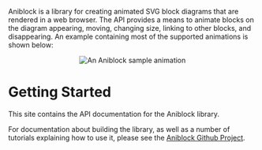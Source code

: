 Aniblock is a library for creating animated SVG block diagrams that are
rendered in a web browser. The API provides a means to animate blocks on the
diagram appearing, moving, changing size, linking to other blocks, and
disappearing. An example containing most of the supported animations is shown
below:

<p align="center">
  <img src="media://sample.gif" alt="An Aniblock sample animation" />
</p>

Getting Started
===============

This site contains the API documentation for the Aniblock library.

For documentation about building the library, as well as a number of
tutorials explaining how to use it, please see the
[Aniblock Github Project](https://github.com/solidpixel/aniblock/).

